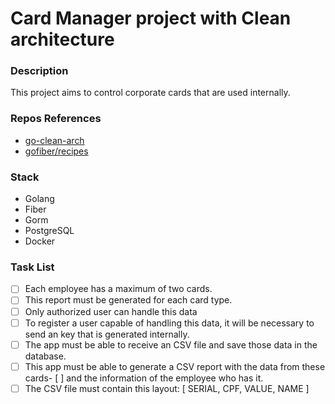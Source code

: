 # Card Manager project with Clean architecture

### Description

This project aims to control corporate cards that are used internally.

### Repos References

- [go-clean-arch](https://github.com/bxcodec/go-clean-arch)
- [gofiber/recipes](https://github.com/gofiber/recipes/tree/master/clean-architecture)

### Stack

* Golang
* Fiber
* Gorm
* PostgreSQL
* Docker

### Task List

- [ ] Each employee has a maximum of two cards.
- [ ] This report must be generated for each card type.
- [ ] Only authorized user can handle this data
- [ ] To register a user capable of handling this data, it will be necessary to send an key that is generated internally.
- [ ] The app must be able to receive an CSV file and save those data in the database.
- [ ] This app must be able to generate a CSV report with the data from these cards- [ ] and the information of the employee who has it.
- [ ] The CSV file must contain this layout: [ SERIAL, CPF, VALUE, NAME ]